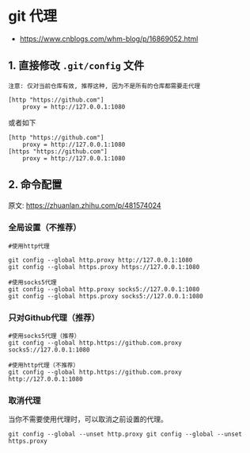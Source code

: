 # git 代理
- https://www.cnblogs.com/whm-blog/p/16869052.html
## 1. 直接修改 `.git/config` 文件
`注意: 仅对当前仓库有效, 推荐这种, 因为不是所有的仓库都需要走代理`
```
[http "https://github.com"]
	proxy = http://127.0.0.1:1080
```
或者如下
```
[http "https://github.com"]
	proxy = http://127.0.0.1:1080
[https "https://github.com"]
	proxy = http://127.0.0.1:1080
```

## 2. 命令配置
原文: https://zhuanlan.zhihu.com/p/481574024
### 全局设置（不推荐）

```
#使用http代理

git config --global http.proxy http://127.0.0.1:1080
git config --global https.proxy https://127.0.0.1:1080

#使用socks5代理
git config --global http.proxy socks5://127.0.0.1:1080
git config --global https.proxy socks5://127.0.0.1:1080

```

### 只对Github代理（推荐）
```
#使用socks5代理（推荐）
git config --global http.https://github.com.proxy socks5://127.0.0.1:1080

#使用http代理（不推荐）
git config --global http.https://github.com.proxy http://127.0.0.1:1080
```
### 取消代理
当你不需要使用代理时，可以取消之前设置的代理。
```
git config --global --unset http.proxy git config --global --unset https.proxy

```